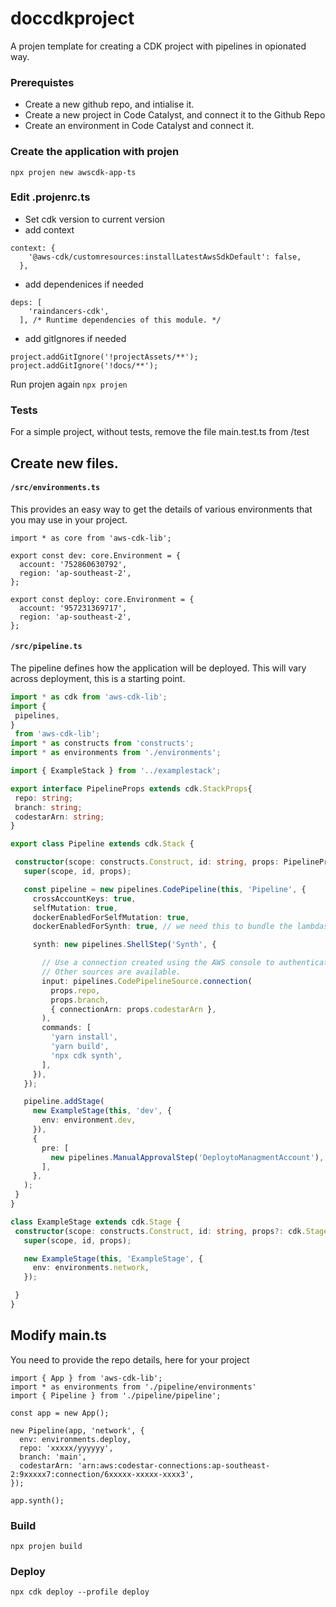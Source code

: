 # doccdkproject
A projen template for creating a CDK project with pipelines in opionated way.


### Prerequistes

- Create a new github repo, and intialise it.
- Create a new project in Code Catalyst, and connect it to the Github Repo
- Create an environment in Code Catalyst and connect it. 


### Create the application with projen

`npx projen new awscdk-app-ts`


### Edit .projenrc.ts

- Set cdk version to current version
- add context

```
context: {
    '@aws-cdk/customresources:installLatestAwsSdkDefault': false,
  },
```

- add dependenices if needed
```
deps: [
    'raindancers-cdk',
  ], /* Runtime dependencies of this module. */
```

- add gitIgnores if needed
```
project.addGitIgnore('!projectAssets/**');
project.addGitIgnore('!docs/**');
```

Run projen again `npx projen`


### Tests

For a simple project, without tests, remove the file main.test.ts from /test


## Create new files. 

#### `/src/environments.ts`
  This provides an easy way to get the details of various environments that you may use in your project.   

```
import * as core from 'aws-cdk-lib';

export const dev: core.Environment = {
  account: '752860630792',
  region: 'ap-southeast-2',
};

export const deploy: core.Environment = {
  account: '957231369717',
  region: 'ap-southeast-2',
};
```

#### `/src/pipeline.ts`
 The pipeline defines how the application will be deployed. This will vary across deployment, this is a starting point.


 ```typescript
import * as cdk from 'aws-cdk-lib';
import {
  pipelines,
}
  from 'aws-cdk-lib';
import * as constructs from 'constructs';
import * as environments from './environments';

import { ExampleStack } from '../examplestack';

export interface PipelineProps extends cdk.StackProps{
  repo: string;
  branch: string;
  codestarArn: string;
}

export class Pipeline extends cdk.Stack {

  constructor(scope: constructs.Construct, id: string, props: PipelineProps) {
    super(scope, id, props);

    const pipeline = new pipelines.CodePipeline(this, 'Pipeline', {
      crossAccountKeys: true,
      selfMutation: true,
      dockerEnabledForSelfMutation: true,
      dockerEnabledForSynth: true, // we need this to bundle the lambdas with requirements

      synth: new pipelines.ShellStep('Synth', {

        // Use a connection created using the AWS console to authenticate to GitHub
        // Other sources are available.
        input: pipelines.CodePipelineSource.connection(
          props.repo,
          props.branch,
          { connectionArn: props.codestarArn },
        ),
        commands: [
          'yarn install',
          'yarn build',
          'npx cdk synth',
        ],
      }),
    });

    pipeline.addStage(
      new ExampleStage(this, 'dev', {
        env: environment.dev,
      }),
      {
        pre: [
          new pipelines.ManualApprovalStep('DeploytoManagmentAccount'),
        ],
      },
    );
  }
}

class ExampleStage extends cdk.Stage {
  constructor(scope: constructs.Construct, id: string, props?: cdk.StageProps) {
    super(scope, id, props);

    new ExampleStage(this, 'ExampleStage', {
      env: environments.network,
    });

  }
}
```

## Modify main.ts

You need to provide the repo details, here for your project

```
import { App } from 'aws-cdk-lib';
import * as environments from './pipeline/environments'
import { Pipeline } from './pipeline/pipeline';

const app = new App();

new Pipeline(app, 'network', {
  env: environments.deploy,
  repo: 'xxxxx/yyyyyy',
  branch: 'main',
  codestarArn: 'arn:aws:codestar-connections:ap-southeast-2:9xxxxx7:connection/6xxxxx-xxxxx-xxxx3',
});

app.synth();
```


### Build
`npx projen build`


### Deploy
`npx cdk deploy --profile deploy`


